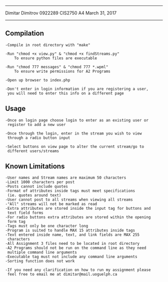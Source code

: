 ************************************************************************
Dimitar Dimitrov                                                 0922289
CIS2750                                                               A4
March 31, 2017
************************************************************************

Compilation
-----------
    -Compile in root directory with "make"

    -Run "chmod +x view.py" & "chmod +x findStreams.py"
        To ensure python files are executable

    -Run "chmod 777 messages" & "chmod 777 *.wpml"
        To ensure write permissions for A2 Programs

    -Open up browser to index.php

    -Don't enter in login information if you are registering a user,
     you will need to enter this info on a different page

Usage
-----
    -Once on login page choose login to enter as an existing user or
     register to add a new user

    -Once through the login, enter in the stream you wish to view
     through a radio button input

    -Select buttons on view page to alter the current stream/go to
     different users/streams

Known Limitations
-----------------
    -User names and Stream names are maximum 50 characters
    -Limit 1000 characters per post
    -Posts cannot include quotes
    -Format of attributes inside tags must meet specifications
     (ie. quotes around text)
    -User cannot post to all streams when viewing all streams
    -"All" streams will not be marked as read
    -Extra attributes are stored inside the input tag for buttons and
     text field forms
    -For radio buttons extra attributes are stored within the opening
     form tag
    -Tags must only be one character long
    -Program is suited to handle MAX 15 attributes inside tags
    -Text entered inside name, text, and link fields are MAX 255
     characters
    -All Assignment 3 files need to be located in root directory
    -A2 Programs should not be run on the command line as they need
     multiple command line arguments
    -Executable tag must not include any command line arguments
    -Sorting function does not work

    -If you need any clarification on how to run my assignment please
     feel free to email me at dimitar@mail.uoguelph.ca
